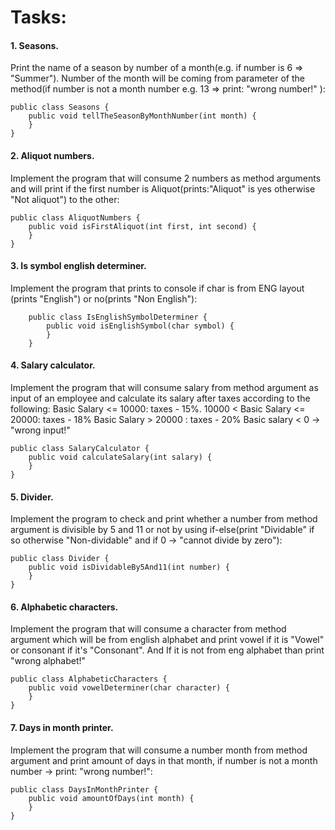 # Tasks:

#### 1. Seasons.

Print the name of a season by number of a month(e.g. if number is 6 => "Summer"). Number of the month will be coming
from parameter of the
method(if number is not a month number e.g. 13 => print: "wrong number!" ):

    public class Seasons {
        public void tellTheSeasonByMonthNumber(int month) {
        }
    }

#### 2. Aliquot numbers.

Implement the program that will consume 2 numbers as method arguments and will print if the first
number is Aliquot(prints:"Aliquot" is yes otherwise "Not aliquot") to the other:

    public class AliquotNumbers {
        public void isFirstAliquot(int first, int second) {
        }
    }

#### 3. Is symbol english determiner.

Implement the program that prints to console if char is from ENG layout
(prints "English") or no(prints "Non English"):

        public class IsEnglishSymbolDeterminer {
            public void isEnglishSymbol(char symbol) {
            }
        }

#### 4. Salary calculator.

Implement the program that will consume salary from method argument as input of an employee and
calculate its salary after taxes according to the following:
Basic Salary <= 10000: taxes - 15%.
10000 < Basic Salary <= 20000: taxes - 18%
Basic Salary > 20000 : taxes - 20%
Basic salary < 0 -> "wrong input!"

    public class SalaryCalculator {
        public void calculateSalary(int salary) {
        }
    }

#### 5. Divider.

Implement the program to check and print whether a number from method argument is divisible by 5 and 11 or
not by using if-else(print "Dividable" if so otherwise "Non-dividable" and if 0 -> "cannot divide by zero"):

    public class Divider {
        public void isDividableBy5And11(int number) {
        }
    }

#### 6. Alphabetic characters.

Implement the program that will consume a character from method argument which will be from
english alphabet and print vowel if it is "Vowel" or consonant if it's "Consonant". And If it is not from eng alphabet
than print "wrong alphabet!"

    public class AlphabeticCharacters {
        public void vowelDeterminer(char character) {
        }
    }

#### 7. Days in month printer.

Implement the program that will consume a number month from method argument and print amount
of days in that month, if number is not a month number -> print: "wrong number!":

    public class DaysInMonthPrinter {
        public void amountOfDays(int month) {
        }
    }

